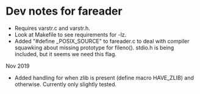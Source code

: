 # Dev notes for fareader

*   Requires varstr.c and varstr.h.
*   Look at Makefile to see requirements for -lz.
*   Added "#define \_POSIX\_SOURCE" to fareader.c to deal with compiler
    squawking about missing prototype for fileno(). stdio.h is being included,
    but it seems we need this flag.

Nov 2019
*   Added handling for when zlib is present (define macro HAVE\_ZLIB) and 
    otherwise. Currently only slightly tested.
